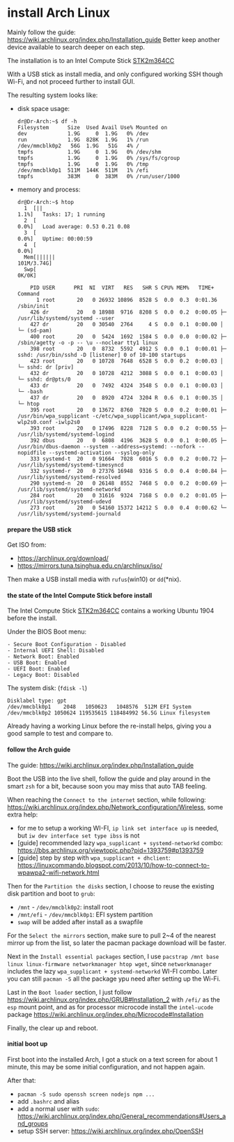 # install Arch Linux

Mainly follow the guide: https://wiki.archlinux.org/index.php/Installation_guide
Better keep another device available to search deeper on each step.

The installation is to an Intel Compute Stick [STK2m364CC](https://ark.intel.com/content/www/us/en/ark/products/91981/intel-compute-stick-stk2m364cc.html)

With a USB stick as install media, and only configured working SSH though Wi-Fi, and not proceed further to install GUI.

The resulting system looks like:
- disk space usage:
  ```
  dr@Dr-Arch:~$ df -h
  Filesystem      Size  Used Avail Use% Mounted on
  dev             1.9G     0  1.9G   0% /dev
  run             1.9G  828K  1.9G   1% /run
  /dev/mmcblk0p2   56G  1.9G   51G   4% /
  tmpfs           1.9G     0  1.9G   0% /dev/shm
  tmpfs           1.9G     0  1.9G   0% /sys/fs/cgroup
  tmpfs           1.9G     0  1.9G   0% /tmp
  /dev/mmcblk0p1  511M  144K  511M   1% /efi
  tmpfs           383M     0  383M   0% /run/user/1000
  ```
- memory and process:
  ```
  dr@Dr-Arch:~$ htop
    1  [||                                                                                1.1%]   Tasks: 17; 1 running
    2  [                                                                                  0.0%]   Load average: 0.53 0.21 0.08 
    3  [                                                                                  0.0%]   Uptime: 00:00:59
    4  [                                                                                  0.0%]
    Mem[||||||                                                                      101M/3.74G]
    Swp[                                                                                 0K/0K]
  
      PID USER      PRI  NI  VIRT   RES   SHR S CPU% MEM%   TIME+  Command
        1 root       20   0 26932 10896  8528 S  0.0  0.3  0:01.36 /sbin/init
      426 dr         20   0 18988  9716  8208 S  0.0  0.2  0:00.05 ├─ /usr/lib/systemd/systemd --user
      427 dr         20   0 30540  2764     4 S  0.0  0.1  0:00.00 │  └─ (sd-pam)
      400 root       20   0  5424  1692  1584 S  0.0  0.0  0:00.02 ├─ /sbin/agetty -o -p -- \u --noclear tty1 linux
      398 root       20   0  8732  5592  4912 S  0.0  0.1  0:00.01 ├─ sshd: /usr/bin/sshd -D [listener] 0 of 10-100 startups
      423 root       20   0 10728  7648  6528 S  0.0  0.2  0:00.03 │  └─ sshd: dr [priv]
      432 dr         20   0 10728  4212  3088 S  0.0  0.1  0:00.03 │     └─ sshd: dr@pts/0
      433 dr         20   0  7492  4324  3548 S  0.0  0.1  0:00.03 │        └─ -bash
      437 dr         20   0  8920  4724  3204 R  0.6  0.1  0:00.35 │           └─ htop
      395 root       20   0 13672  8760  7820 S  0.0  0.2  0:00.01 ├─ /usr/bin/wpa_supplicant -c/etc/wpa_supplicant/wpa_supplicant-wlp2s0.conf -iwlp2s0
      393 root       20   0 17496  8228  7128 S  0.0  0.2  0:00.55 ├─ /usr/lib/systemd/systemd-logind
      392 dbus       20   0  6808  4196  3628 S  0.0  0.1  0:00.05 ├─ /usr/bin/dbus-daemon --system --address=systemd: --nofork --nopidfile --systemd-activation --syslog-only
      333 systemd-t  20   0 91664  7028  6016 S  0.0  0.2  0:00.72 ├─ /usr/lib/systemd/systemd-timesyncd
      332 systemd-r  20   0 27376 16948  9316 S  0.0  0.4  0:00.84 ├─ /usr/lib/systemd/systemd-resolved
      290 systemd-n  20   0 26148  8552  7468 S  0.0  0.2  0:00.69 ├─ /usr/lib/systemd/systemd-networkd
      284 root       20   0 31616  9324  7168 S  0.0  0.2  0:01.05 ├─ /usr/lib/systemd/systemd-udevd
      273 root       20   0 54160 15372 14212 S  0.0  0.4  0:00.62 └─ /usr/lib/systemd/systemd-journald
  ```


#### prepare the USB stick

Get ISO from:
- https://archlinux.org/download/
- https://mirrors.tuna.tsinghua.edu.cn/archlinux/iso/

Then make a USB install media with `rufus`(win10) or `dd`(*nix).


#### the state of the Intel Compute Stick before install

The Intel Compute Stick [STK2m364CC](https://ark.intel.com/content/www/us/en/ark/products/91981/intel-compute-stick-stk2m364cc.html) contains a working Ubuntu 1904 before the install.

Under the BIOS Boot menu:
```
- Secure Boot Configuration - Disabled
- Internal UEFI Shell: Disabled
- Network Boot: Enabled
- USB Boot: Enabled
- UEFI Boot: Enabled
- Legacy Boot: Disabled
```

The system disk: (`fdisk -l`)
```
Disklabel type: gpt
/dev/mmcblk0p1    2048   1050623   1048576  512M EFI System
/dev/mmcblk0p2 1050624 119535615 118484992 56.5G Linux filesystem
```

Already having a working Linux before the re-install helps, giving you a good sample to test and compare to.


#### follow the Arch guide

The guide: https://wiki.archlinux.org/index.php/Installation_guide

Boot the USB into the live shell,
follow the guide and play around in the smart `zsh` for a bit,
because soon you may miss that auto TAB feeling.

When reaching the `Connect to the internet` section,
while following: https://wiki.archlinux.org/index.php/Network_configuration/Wireless,
some extra help:
- for me to setup a working WI-FI, `ip link set interface up` is needed, but `iw dev interface set type ibss` is not
- [guide] recommended lazy `wpa_supplicant + systemd-networkd` combo: https://bbs.archlinux.org/viewtopic.php?pid=1393759#p1393759
- [guide] step by step with `wpa_supplicant + dhclient`: https://linuxcommando.blogspot.com/2013/10/how-to-connect-to-wpawpa2-wifi-network.html

Then for the `Partition the disks` section,
I choose to reuse the existing disk partition and boot to `grub`:
- `/mnt` - `/dev/mmcblk0p2`: install root
- `/mnt/efi` - `/dev/mmcblk0p1`: EFI system partition
- `swap` will be added after install as a swapfile

For the `Select the mirrors` section,
make sure to pull 2~4 of the nearest mirror up from the list,
so later the pacman package download will be faster.

Next in the `Install essential packages` section,
I use `pacstrap /mnt base linux linux-firmware networkmanager htop wget`,
since `networkmanager` includes the lazy `wpa_supplicant + systemd-networkd` WI-FI combo.
Later you can still `pacman -S` all the package ypu need after setting up the Wi-Fi.

Last in the `Boot loader` section,
I just follow https://wiki.archlinux.org/index.php/GRUB#Installation_2 with `/efi/` as the `esp` mount point,
and as for processor microcode install the `intel-ucode` package https://wiki.archlinux.org/index.php/Microcode#Installation

Finally, the clear up and reboot.


#### initial boot up

First boot into the installed Arch,
I got a stuck on a text screen for about 1 minute,
this may be some initial configuration, and not happen again.

After that:
- `pacman -S sudo openssh screen nodejs npm ...`
- add `.bashrc` and alias
- add a normal user with `sudo`: https://wiki.archlinux.org/index.php/General_recommendations#Users_and_groups
- setup SSH server: https://wiki.archlinux.org/index.php/OpenSSH
